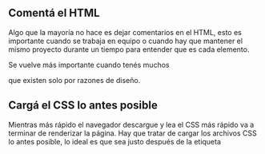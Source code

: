 
## Comentá el HTML

Algo que la mayoría no hace es dejar comentarios en el HTML, esto es importante cuando se trabaja en equipo o cuando hay que mantener el mismo proyecto durante un tiempo para entender que es cada elemento.

Se vuelve más importante cuando tenés muchos <div> que existen solo por razones de diseño.

## Cargá el CSS lo antes posible

Mientras más rápido el navegador descargue y lea el CSS más rápido va a terminar de renderizar la página. Hay que tratar de cargar los archivos CSS lo antes posible, lo ideal es que sea justo después de la etiqueta <title>.

## Insertá en tu HTML el CSS crítico para tu aplicación

La carga de los archivos de CSS es una operación bloqueante, esto quiere decir que el navegador va a dejar de leer el HTML hasta que termine de descargar el archivo CSS.

Esto trae el problema de que si el archivo es muy pesado el navegador va a estar mucho tiempo sin hacer nada mientras espera que descargue. Para evitar este problema se puede detectar cuál es el CSS crítico para tu aplicación y agregar ese CSS en una etiqueta `<style/>` directo en el HTML y el resto de estilos cargarlos de forma diferida usando JS al final del documento.

El CSS crítico básicamente es el CSS que se utiliza “above the fold”, osea que está en la parte visible del viewport al momento de entrar al sitio y sin haber hecho scroll down.

## Cargá el JS al final

La carga de archivos JS es una operación bloqueante por lo que detiene el renderizado de la página, si además de esto el JS se ejecuta inmediatamente al ser descargado puede dar errores si se trata de manipular el DOM antes de que se renderice el HTML.

Para evitar estos problemas es mejor siempre colocar las etiquetas <script> al final del HTML, justo antes de la etiqueta </body>. Esto permite que el usuario pueda interactuar con el resto del sitio mientras el JS se descarga y ejecuta.

## Cargá cualquier JS no indispensable de forma asíncrona

La etiqueta <script> tiene un atributo llamado async que permite realizar la carga de una archivo de forma asíncrona. Para archivos como los de Google Analytics es mejor siempre cargarlos de esta forma para evitar que esta carga se convierta en una operación bloqueante.

Esto solo hay que hacerlo en archivos como Google Analytics que no son indispensables para el uso de nuestra aplicación web. Para los archivos de la aplicación web es mejor no usar async.

## Usá la menor cantidad de etiquetas posibles -- TODO: Agregar semantica de etiquetas

Cada etiqueta HTML que coloquemos ralentiza el renderizado de nuestra aplicación web. Siempre hay que tratar de usar la menor cantidad posible y evitar la “divtitis”, osea poner un <div> dentro de otro, dentro de otro y así. Cosa muy común si se usa Bootstrap o similares.

## Comprime todas tus imágenes

Algo que muchos no hacen es comprimir lo más posible las imágenes de un sitio, esto lleva a que haya imágenes muy grandes y pesadas, sin que sea necesario tanto tamaño y calidad.

Lo mejor es cargar imágenes del tamaño necesario exacto (el doble para retina display) y lo más comprimidas posibles. La compresión puede hacerse de dos formas, sin pérdida y con pérdida, en el caso de con pérdida se le baja la calidad hasta lo mínimo aceptable para que se siga viendo bien.

## Evitá los @import en el CSS

Cuando el navegador esta leyendo un archivo CSS y se encuentra con un @import deja de leer el archivo CSS original y empieza a descargar y leer el archivo importado y recién cuando termina sigue con el original.

Debido a que la carga de CSS es una operación bloqueante el estar haciendo esto ralentiza el renderizado de nuestra aplicación por lo que es mejor evitar el uso de @import en los archivos CSS, en lugar de eso es mejor combinar los archivos o al menos usar dos etiquetas <link>.

## Minificá el CSS

Esto a pesar de ser una gran mejora de rendimiento y velocidad es algo que todavía no se realiza en muchos sitios o aplicaciones web. El minificar el CSS, al igual que con el HTML, reduce el peso del archivo y elimina los comentarios, permitiendo una carga más rápido del archivo y terminar el renderizado antes.

## Agrupá los media query

Aunque durante el desarrollo es mejor dejar los media query al final de cada componente de nuestro CSS, para saber fácilmente que elementos se están modificando, al momento de generar el CSS de producción es mejor agrupar todos los media query al final del archivo.

Esto además reduce la cantidad de media queries ya que es muy común usar los mismos break points en múltiples lugares, lo cual se combinaría en una única media query. 

## Eliminá el CSS innecesario

Al usar Bootstrap o similares es muy común no usar todos los estilos que este trae. También es bastante común que durante el desarrollo queden clases que ya no se utilizan y se dejan “por las dudas” y que el usuario esta descargando al bajar el CSS aunque no los necesite.

Al momento de generar el CSS de producción lo mejor es borrar estos estilos y dejar solo los que sí son necesarios para nuestra aplicación web. 

## Separá tus hojas de estilos en varios archivos.

Hay algo que muchos desarrolladores FrontEnd no saben y es que IE hasta la versión 9 tiene un límite de 4095 en la cantidad de selectores permitidos por cada archivo CSS. Una vez que se alcanza ese límite IE simplemente ignora el resto de estilos dejando parte de tu sitio sin estilos.

## Armá una guía de estilos al escribír código JS - //TODO: Linkear con angular y sus styles

No todos los desarrolladores escribimos código de la misma forma y cuando trabajamos en equipo es importante que todos estemos de acuerdo en como nombrar variables, funciones, donde dejar espacios, como identar, etc. 

Para lograr eso lo mejor es usar una guía de estilos que nos diga como escribir nuestro código. Podemos crear una propia para nuestro proyecto con nuestros gustos o podemos usar algunas ya hechas que hay en internet como la [guía de AirBnB](https://github.com/airbnb/javascript).


## Modularizá el código JS

Separar el código en archivos nos permite hacer que nuestro código sea más fácil de reutilizar y hacer unit-testing para comprobar que funcione correctamente. Además de esto modularizar hace más fácil mantener el código a largo plazo, otra ventaja es que es más fácil escalar una aplicación modular.

Para poder modularizar nuestro código hay varias formas, la mejor es usar los módulos de ECMAScript 2015, sistema oficial de JS, o al menos el de CommonJS. El sistema AMD (Asynchronus Module Definition) no tiene sentido ya que al final hasta que no carguen las dependencias de tu código no vas a ejecutarlo, igual que harías con CommonJS o ES2015.

## Comentá el código

Similar al primer punto, es importante comentar nuestro código para que cualquier desarrollador que trabaje con nosotros sepa que hace. Alcanza con dejar un pequeño comentario antes de crear cada función explicando que hace y que parámetros recibe, aunque para bloques de código complicados es buena idea agregar un comentario explicando que hace.

## Evitá ensuciar el scope global

Cuando no se trabaja con módulos es muy común dejar un montón de variables en el scope global de nuestra aplicación (global en Node.js y window en navegadores) lo que puede causar problemas al intentar usar una librería de terceros o al agregar más código.

Lo mejor es tratar de encapsular el código en NameSpaces, esto lo pueden lograr usando una función auto ejecutable (IIFE) que encapsule el código y lo ejecute. Esto se soluciona si se usan sistemas de módulos.

## Reduce el acceso al DOM

La parte más lenta de cualquier aplicación web es el DOM, cada acceso al DOM nos cuesta mucho tiempo por lo que es mejor evitar todo lo posible acceder al DOM.

Si necesitan editar multiples veces el mismo elemento es mejor acceder una vez y guardar el elemento en una constante que luego puedan usar para manipular el elemento sin volver a acceder al mismo.

## Reduce los Event Listeners

Tener muchos event listeners al mismo tiempo ralentiza nuestras aplicaciones. Si necesitan escuchar multiples elementos (por ejemplo cada elemento de un listado) es mejor escuchar al elemento padre y usar event.target para verificar si el evento es disparado desde el elemento deseado.

## Reduce las peticiones al servidor

Cada petición ralentiza un poco más la carga de la aplicación, es mejor tratar de reducir la cantidad de peticiones al mínimo para que nuestra aplicación cargue más rápido.

## Cargá de forma diferida imágenes, vídeos, etc.

Es mejor solo cargar las imágenes, vídeos, fuentes, audios, etc. que el usuario necesita inmediatamente ya que están dentro del viewport inicial (están above the fold) y cargar de forma diferida (lazy load) el resto de forma que solo se descarguen si el usuario lo necesita o al menos hasta que el contenido sí necesario se termine de cargar.

## Evitá los src vacíos

Algunos navegadores si encuentran una etiqueta <img> o <source> con el src vacío o sin un atributo src van a hacer una petición a la misma página, lo que implica una petición extra e inútil.

Si vas a cargar de forma diferida imágenes y vídeos es mejor dejar una imagen por defecto en el atributo src que se pueda descargar una vez y sirva para todas las imágenes y luego cuando el usuario haga scroll cambiar el src por la imagen correspondiente.

## Precargá el contenido - TODO: linkear esto con lazyload de angular

Trata de adelantarte a lo que el usuario va a hacer y carga el contenido que pueda necesitar antes de que lo necesite. Esto se puede lograr empezando a cargar el contenido cuando el usuario haga hover en algún link o botón permitiéndonos cargar todo el contenido que el usuario vaya a necesitar para luego mostrárselo inmediatamente cuando haga click.

Google hace esto mismo para precargar el contenido del primer resultado de búsqueda, así este carga más rápido al entrar.

## Evitá los 404

Asegurate de evitar cualquier 404 en todas las peticiones. Cada petición toma tiempo y si va a terminar dando un error 404 es mejor evitarla, verifica siempre que tus scripts, hojas de estilos, imágenes, etc. se cargan correctamente.

## No le quites funcionalidad al usuario

Si el usuario tiene una funcionalidad por defecto no deberías quitarle esa funcionalidad. Un ejemplo es que si el usuario puede hacer zoom en móviles no deberíamos quitarle esa posibilidad.

Otro ejemplo muy común es en los formularios, el usuario por defecto puede enviarlos apretando Enter/Return mientras hace foco en un <input> o enviarlo al hacer click en un botón de Submit. Al usar AJAX es común que el envío de los datos por AJAX se agregue al evento _click_ del botón, en lugar de eso es mejor agregárselo al evento _submit_ del formulario lo cual obtendría tanto el click del botón como el Enter/Return de los inputs.

## Recordá las acciones del usuario y el estado de la aplicación

Si el usuario empieza hacer algo, se va a otra página y vuelve para atrás deberías recordar que hizo y en donde se quedo. Un ejemplo muy común es que si el usuario empezó a llenar un formulario de varios pasos y en algún punto quiere volver al paso anterior deberías recordar lo que el usuario ingresó.



[Angular - Angular coding style guide](https://angular.io/guide/styleguide)

[Buenas prácticas en Angular. Esta es una introducción básica a… | by Tatiana Molina | Angular Chile | Medium](https://medium.com/angular-chile/buenas-pr%C3%A1cticas-en-angular-74663897c059)

[airbnb/javascript: JavaScript Style Guide (github.com)](https://github.com/airbnb/javascript)

[Code Guide by @mdo](https://codeguide.co/)



